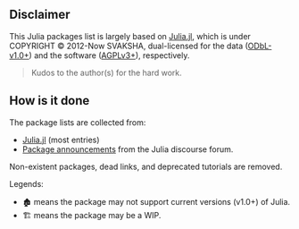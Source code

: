 ## Disclaimer

This Julia packages list is largely based on [Julia.jl][], which is under COPYRIGHT © 2012-Now SVAKSHA, dual-licensed for the data ([ODbL-v1.0+](https://opendatacommons.org/licenses/odbl/1-0/)) and the software ([AGPLv3+](http://www.gnu.org/licenses/agpl-3.0.en.html)), respectively. 

> Kudos to the author(s) for the hard work.

## How is it done

The package lists are collected from:

- [Julia.jl][] (most entries)
- [Package announcements](https://discourse.julialang.org/c/community/packages/47) from the Julia discourse forum.

Non-existent packages, dead links, and deprecated tutorials are removed.

Legends:

- 🏚️ means the package may not support current versions (v1.0+) of Julia.
- 🏗️ means the package may be a WIP.

[Julia.jl]: https://github.com/svaksha/Julia.jl